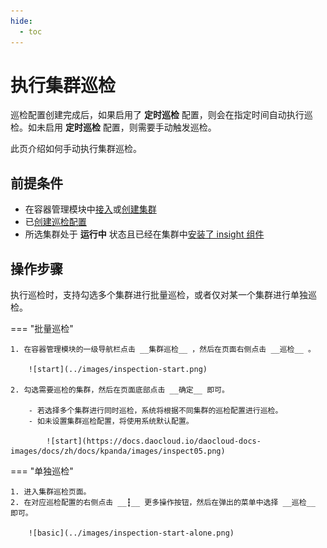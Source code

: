 ```yaml
---
hide:
  - toc
---
```


# 执行集群巡检

巡检配置创建完成后，如果启用了 __定时巡检__ 配置，则会在指定时间自动执行巡检。如未启用 __定时巡检__ 配置，则需要手动触发巡检。

此页介绍如何手动执行集群巡检。

## 前提条件

- 在容器管理模块中[接入](../clusters/integrate-cluster.md)或[创建集群](../clusters/create-cluster.md)
- 已[创建巡检配置](config.md)
- 所选集群处于 __运行中__ 状态且已经在集群中[安装了 insight 组件](../../../insight/quickstart/install/install-agent.md)

## 操作步骤

执行巡检时，支持勾选多个集群进行批量巡检，或者仅对某一个集群进行单独巡检。

=== "批量巡检"

    1. 在容器管理模块的一级导航栏点击 __集群巡检__ ，然后在页面右侧点击 __巡检__ 。
    
        ![start](../images/inspection-start.png)
    
    2. 勾选需要巡检的集群，然后在页面底部点击 __确定__ 即可。
      
        - 若选择多个集群进行同时巡检，系统将根据不同集群的巡检配置进行巡检。
        - 如未设置集群巡检配置，将使用系统默认配置。

            ![start](https://docs.daocloud.io/daocloud-docs-images/docs/zh/docs/kpanda/images/inspect05.png)

=== "单独巡检"

    1. 进入集群巡检页面。
    2. 在对应巡检配置的右侧点击 __┇__ 更多操作按钮，然后在弹出的菜单中选择 __巡检__ 即可。
    
        ![basic](../images/inspection-start-alone.png)
